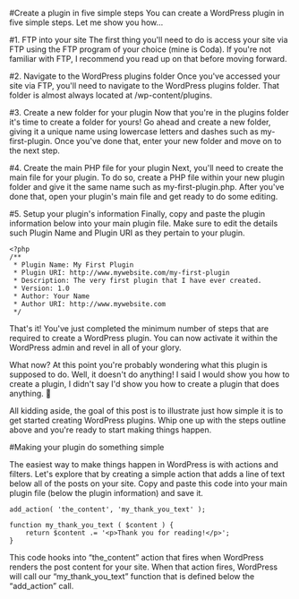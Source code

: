 #Create a plugin in five simple steps
You can create a WordPress plugin in five simple steps. Let me show you how…

#1. FTP into your site
The first thing you'll need to do is access your site via FTP using the FTP program of your choice (mine is Coda). If you're not familiar with FTP, I recommend you read up on that before moving forward.

#2. Navigate to the WordPress plugins folder
Once you've accessed your site via FTP, you'll need to navigate to the WordPress plugins folder. That folder is almost always located at /wp-content/plugins.

#3. Create a new folder for your plugin
Now that you're in the plugins folder it's time to create a folder for yours! Go ahead and create a new folder, giving it a unique name using lowercase letters and dashes such as my-first-plugin. Once you've done that, enter your new folder and move on to the next step.

#4. Create the main PHP file for your plugin
Next, you'll need to create the main file for your plugin. To do so, create a PHP file within your new plugin folder and give it the same name such as my-first-plugin.php. After you've done that, open your plugin's main file and get ready to do some editing.

#5. Setup your plugin's information
Finally, copy and paste the plugin information below into your main plugin file. Make sure to edit the details such Plugin Name and Plugin URI as they pertain to your plugin.
```
<?php
/**
 * Plugin Name: My First Plugin
 * Plugin URI: http://www.mywebsite.com/my-first-plugin
 * Description: The very first plugin that I have ever created.
 * Version: 1.0
 * Author: Your Name
 * Author URI: http://www.mywebsite.com
 */
```
That's it! You've just completed the minimum number of steps that are required to create a WordPress plugin. You can now activate it within the WordPress admin and revel in all of your glory.

What now?
At this point you're probably wondering what this plugin is supposed to do. Well, it doesn't do anything! I said I would show you how to create a plugin, I didn't say I'd show you how to create a plugin that does anything. 🙂

All kidding aside, the goal of this post is to illustrate just how simple it is to get started creating WordPress plugins. Whip one up with the steps outline above and you're ready to start making things happen.

#Making your plugin do something simple

The easiest way to make things happen in WordPress is with actions and filters. Let's explore that by creating a simple action that adds a line of text below all of the posts on your site. Copy and paste this code into your main plugin file (below the plugin information) and save it.
```
add_action( 'the_content', 'my_thank_you_text' );

function my_thank_you_text ( $content ) {
    return $content .= '<p>Thank you for reading!</p>';
}
```
This code hooks into “the_content” action that fires when WordPress renders the post content for your site. When that action fires, WordPress will call our “my_thank_you_text” function that is defined below the “add_action” call.